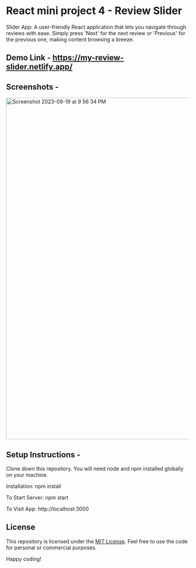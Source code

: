 # React mini project 4 - Review Slider
Slider App: A user-friendly React application that lets you navigate through reviews with ease. Simply press 'Next' for the next review or 'Previous' for the previous one, making content browsing a breeze.

## Demo Link - https://my-review-slider.netlify.app/

## Screenshots - 

<img width="934" alt="Screenshot 2023-09-19 at 9 56 34 PM" src="https://github.com/praduman20/Review-Slider-React-mini-project-4/assets/87388316/652cbed3-dacc-4375-a27d-6e7401571a7b">


## Setup Instructions -

Clone down this repository. You will need node and npm installed globally on your machine.

Installation: npm install

To Start Server: npm start

To Visit App: http://localhost:3000

## License

This repository is licensed under the [MIT License](https://opensource.org/license/mit/). Feel free to use the code for personal or commercial purposes.

Happy coding!

